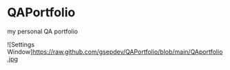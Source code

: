 # QAPortfolio
my personal QA portfolio


![Settings Window]https://raw.github.com/gsepdev/QAPortfolio/blob/main/QAportfolio.jpg


